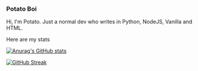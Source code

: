 ### Potato Boi 

Hi, I'm Potato.
Just a normal dev who writes in Python, NodeJS, Vanilla and HTML.

Here are my stats

[![Anurag's GitHub stats](https://github-readme-stats.vercel.app/api?username=awesomepotatocodes&theme=vue&show_icons=true)](https://github.com/anuraghazra/github-readme-stats)

[![GitHub Streak](https://github-readme-streak-stats.herokuapp.com/?user=AwesomePotatoCodes&theme=vue)](https://git.io/streak-stats)
